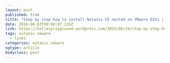 ```yaml
---
layout: post
published: true
title: "Step by step how to install Nutanix CE nested on VMware ESXi | Kalle's playground"
date: 2016-06-03T08:04:07.216Z
link: https://kallesplayground.wordpress.com/2015/06/24/step-by-step-how-to-install-nutanix-ce-nested-on-vmware-esxi/comment-page-1/
tags: nutanix vmware
  - links
categories: nutanix vmware 
ogtype: article
bodyclass: post
---
```

